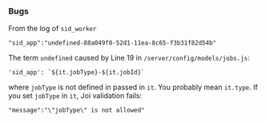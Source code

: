 ### Bugs
From the log of `sid_worker`
```
"sid_app":"undefined-88a049f0-52d1-11ea-8c65-f3b31f82d54b"
```
The term `undefined` caused by Line 19 in `/server/config/models/jobs.js`:
```
'sid_app': `${it.jobType}-${it.jobId}`
```
where `jobType` is not defined in passed in `it`. You probably mean `it.type`. If you set `jobType` in `it`, Joi validation fails:
```
"message":"\"jobType\" is not allowed"
```